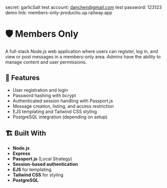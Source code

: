 secret: garlicSalt
test account: danchen@gmail.com
test password: 123123
demo link: members-only-productio.up.railway.app
# 🛡️ Members Only

A full-stack Node.js web application where users can register, log in, and view or post messages in a members-only area. Admins have the ability to manage content and user permissions.

## 🚀 Features

- User registration and login
- Password hashing with bcrypt
- Authenticated session handling with Passport.js
- Message creation, listing, and access restriction
- EJS templating and Tailwind CSS styling
-  PostgreSQL integration (depending on setup)

## 🏗️ Built With

- **Node.js**
- **Express**
- **Passport.js** (Local Strategy)
- **Session-based authentication**
- **EJS** for templating
- **Tailwind CSS** for styling
- **PostgreSQL** 
